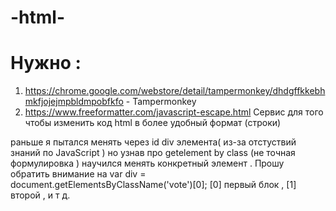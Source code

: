 # -html-
# Нужно :
1. https://chrome.google.com/webstore/detail/tampermonkey/dhdgffkkebhmkfjojejmpbldmpobfkfo - Tampermonkey 
2. https://www.freeformatter.com/javascript-escape.html Сервис для того чтобы изменить код html в более удобный формат (строки)

раньше я пытался менять через id div элемента( из-за отстуствий знаний по JavaScript ) но узнав про getelement by class (не точная формулировка ) научился менять конкретный элемент . Прошу обратить внимание на var div = document.getElementsByClassName('vote')[0];
[0] первый блок , [1] второй , и т д. 
